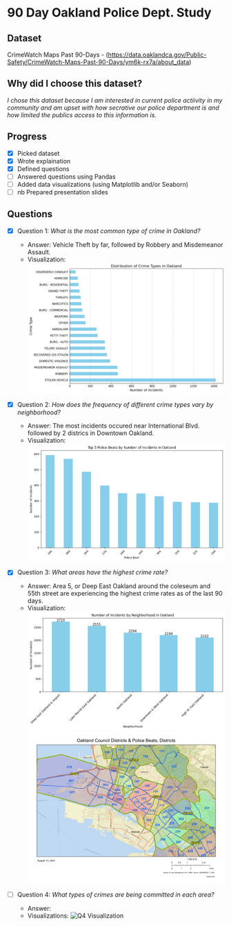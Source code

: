 # 90 Day Oakland Police Dept. Study

## Dataset
CrimeWatch Maps Past 90-Days - (https://data.oaklandca.gov/Public-Safety/CrimeWatch-Maps-Past-90-Days/ym6k-rx7a/about_data)

## Why did I choose this dataset?

*I chose this dataset because I am interested in current police actiivity in my community and am upset with how secrative our police department is and how limited the publics access to this information is.*

## Progress
- [x] Picked dataset
- [x] Wrote explaination
- [x] Defined questions
- [ ] Answered questions using Pandas
- [ ] Added data visualizations (using Matplotlib and/or Seaborn)
- [ ] nb Prepared presentation slides

## Questions
- [x] Question 1: *What is the most common type of crime in Oakland?*
  - Answer: Vehicle Theft by far, followed by Robbery and Misdemeanor Assault.
  - Visualization: ![Q1 Visualization](visualizations/crime-type-dist.png)

- [x] Question 2: *How does the frequency of different crime types vary by neighborhood?*
  - Answer: The most incidents occured near International Blvd. followed by 2 districs in Downtown Oakland.
  - Visualization: ![Q2 Visualization](visualizations/crime-beat-dist.png)

- [x] Question 3: *What areas have the highest crime rate?*
  - Answer: Area 5, or Deep East Oakland around the coleseum and 55th street are experiencing the highest crime rates as of the last 90 days.
  - Visualization: ![Q3 Visualization](visualizations/incidents_by_neighborhood.png)![Crime by Area](images/OPD_beat_mid.png)

- [ ] Question 4: *What types of crimes are being committed in each area?*
  - Answer: 
  - Visualizations: ![Q4 Visualization]()
